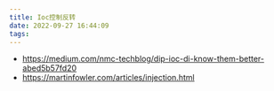 ```yaml
---
title: Ioc控制反转
date: 2022-09-27 16:44:09
tags:
---
```

- https://medium.com/nmc-techblog/dip-ioc-di-know-them-better-abed5b57fd20
- https://martinfowler.com/articles/injection.html

```
```